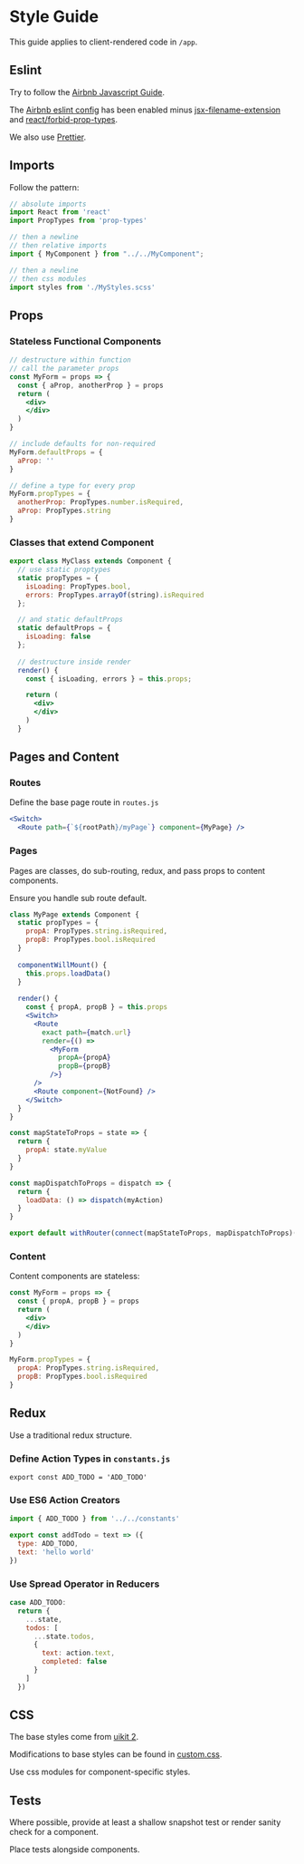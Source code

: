 # Style Guide
This guide applies to client-rendered code in `/app`.

## Eslint
Try to follow the [Airbnb Javascript Guide](https://github.com/airbnb/javascript).

The [Airbnb eslint config](https://github.com/airbnb/javascript/tree/master/packages/eslint-config-airbnb) has been enabled minus [jsx-filename-extension](https://github.com/yannickcr/eslint-plugin-react/blob/master/docs/rules/jsx-filename-extension.md) and [react/forbid-prop-types](https://github.com/yannickcr/eslint-plugin-react/blob/master/docs/rules/forbid-prop-types.md).

We also use [Prettier](https://prettier.io).
## Imports
Follow the pattern:
```javascript
// absolute imports
import React from 'react'
import PropTypes from 'prop-types'

// then a newline
// then relative imports
import { MyComponent } from "../../MyComponent";

// then a newline
// then css modules
import styles from './MyStyles.scss'
```
## Props
### Stateless Functional Components
```jsx
// destructure within function
// call the parameter props
const MyForm = props => {
  const { aProp, anotherProp } = props
  return (
    <div>
    </div>
  )
}

// include defaults for non-required
MyForm.defaultProps = {
  aProp: ''
}

// define a type for every prop
MyForm.propTypes = {
  anotherProp: PropTypes.number.isRequired,
  aProp: PropTypes.string
}
```
### Classes that extend Component
```jsx
export class MyClass extends Component {
  // use static proptypes
  static propTypes = {
    isLoading: PropTypes.bool,
    errors: PropTypes.arrayOf(string).isRequired
  };

  // and static defaultProps
  static defaultProps = {
    isLoading: false
  };
 
  // destructure inside render 
  render() {
    const { isLoading, errors } = this.props;

    return (
      <div>
      </div>
    )
  }
  ```
## Pages and Content
### Routes
Define the base page route in `routes.js`
```jsx
<Switch>
  <Route path={`${rootPath}/myPage`} component={MyPage} />
```

### Pages
Pages are classes, do sub-routing, redux, and pass props to content components.

Ensure you handle sub route default.
```jsx
class MyPage extends Component {
  static propTypes = {
    propA: PropTypes.string.isRequired,
    propB: PropTypes.bool.isRequired
  }
  
  componentWillMount() {
    this.props.loadData()
  }
  
  render() {
    const { propA, propB } = this.props
    <Switch>
      <Route
        exact path={match.url}
        render={() =>
          <MyForm
            propA={propA}
            propB={propB}
          />}
      />
      <Route component={NotFound} /> 
    </Switch>
  }
}

const mapStateToProps = state => {
  return {
    propA: state.myValue
  }
}

const mapDispatchToProps = dispatch => {
  return {
    loadData: () => dispatch(myAction)
  }
}

export default withRouter(connect(mapStateToProps, mapDispatchToProps)(MyPage))
```

### Content
Content components are stateless:
```jsx
const MyForm = props => {
  const { propA, propB } = props
  return (
    <div>
    </div>
  )
}

MyForm.propTypes = {
  propA: PropTypes.string.isRequired,
  propB: PropTypes.bool.isRequired
}
```
## Redux
Use a traditional redux structure.

### Define Action Types in `constants.js` 
`export const ADD_TODO = 'ADD_TODO'`

### Use ES6 Action Creators
```jsx
import { ADD_TODO } from '../../constants'

export const addTodo = text => ({
  type: ADD_TODO,
  text: 'hello world'
})
```

### Use Spread Operator in Reducers
```jsx
case ADD_TODO:
  return { 
    ...state,
    todos: [
      ...state.todos,
      {
        text: action.text,
        completed: false
      }
    ]
  })
```
## CSS
The base styles come from [uikit 2](https://github.com/govau/uikit).

Modifications to base styles can be found in [custom.css](https://github.com/AusDTO/dto-digitalmarketplace-frontend/blob/master/public/custom.css).

Use css modules for component-specific styles.

## Tests
Where possible, provide at least a shallow snapshot test or render sanity check for a component.

Place tests alongside components.
